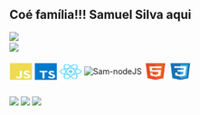 ## Coé família!!! Samuel Silva aqui

<div>
<img heigt="180" text_color="#00A7D0" src="https://github-readme-stats.vercel.app/api?username=SamSilva12&show_icons=true&theme=transparent&include_all_commits=true"/>
<br><img heigt="180" src="https://github-readme-stats.vercel.app/api/top-langs/?username=SamSilva12&layout=compact&theme=transparent&langs_count=16"/>
</div>

<div style="display: inline_block"><br>
  <img align="center" alt="Sam-Js" height="30" width="40" src="https://raw.githubusercontent.com/devicons/devicon/master/icons/javascript/javascript-plain.svg">
  <img align="center" alt="Sam-Ts" height="30" width="40" src="https://raw.githubusercontent.com/devicons/devicon/master/icons/typescript/typescript-plain.svg">
  <img align="center" alt="Sam-React" height="30" width="40" src="https://raw.githubusercontent.com/devicons/devicon/master/icons/react/react-original.svg">
   <img align="center" alt="Sam-nodeJS" height="30" width="40"
src="https://cdn.jsdelivr.net/gh/devicons/devicon/icons/nodejs/nodejs-original-wordmark.svg" /> 
  <img align="center" alt="Sam-HTML" height="30" width="40" src="https://raw.githubusercontent.com/devicons/devicon/master/icons/html5/html5-original.svg">
  <img align="center" alt="Sam-CSS" height="30" width="40" src="https://raw.githubusercontent.com/devicons/devicon/master/icons/css3/css3-original.svg">

</div>

##

<div> 

  <a href="https://instagram.com/samuaraujos_/" target="_blank"><img src="https://img.shields.io/badge/-Instagram-%23E4405F?style=for-the-badge&logo=instagram&logoColor=white" target="_blank"></a>
   <a href = "mailto:contatosamuelsilva12@gmail.com"><img src="https://img.shields.io/badge/-Gmail-%23333?style=for-the-badge&logo=gmail&logoColor=white" target="_blank"></a>
  <a href="https://www.linkedin.com/in/samuel-silva12" target="_blank"><img src="https://img.shields.io/badge/-LinkedIn-%230077B5?style=for-the-badge&logo=linkedin&logoColor=white" target="_blank"></a> 
  
</div>

